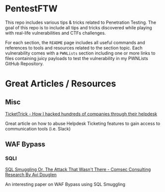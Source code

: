 # PentestFTW
  
This repo includes various tips & tricks related to Penetration Testing. The goal of this repo is to include all tips and tricks discovered while playing with real-life vulnerabilities and CTFs challenges.

For each section, the `README` page includes all useful commands and references to tools and resources related to the section topic. Each vulnerability comes with a `PWNLists` section including one or more links to files containing juicy payloads to test the vulnerability in my PWNLists GitHub Repository. 


# Great Articles / Resources


## Misc 

[TicketTrick - How I hacked hundreds of companies through their helpdesk](https://medium.com/intigriti/how-i-hacked-hundreds-of-companies-through-their-helpdesk-b7680ddc2d4c)

Great article on how to abuse Helpdesk Ticketing features to gain access to communication tools (i.e. Slack)

## WAF Bypass

### SQLI

[SQL Smuggling Or, The Attack That Wasn't There - Comsec Consulting Research
By Avi Douglen](https://dl.packetstormsecurity.net/papers/database/SQL_Smuggling.pdf)

An interesting paper on WAF Bypass using SQL Smuggling
